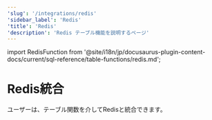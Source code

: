 ```yaml
---
'slug': '/integrations/redis'
'sidebar_label': 'Redis'
'title': 'Redis'
'description': 'Redis テーブル機能を説明するページ'
---
```


import RedisFunction from '@site/i18n/jp/docusaurus-plugin-content-docs/current/sql-reference/table-functions/redis.md';


# Redis統合

ユーザーは、テーブル関数を介してRedisと統合できます。

<RedisFunction/>
